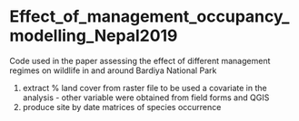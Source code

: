 # Effect_of_management_occupancy_modelling_Nepal2019
Code used in the paper assessing the effect of different management regimes on wildlife in and around Bardiya National Park

1) extract % land cover from raster file to be used a covariate in the analysis - other variable were obtained from field forms and QGIS
2) produce site by date matrices of species occurrence 
